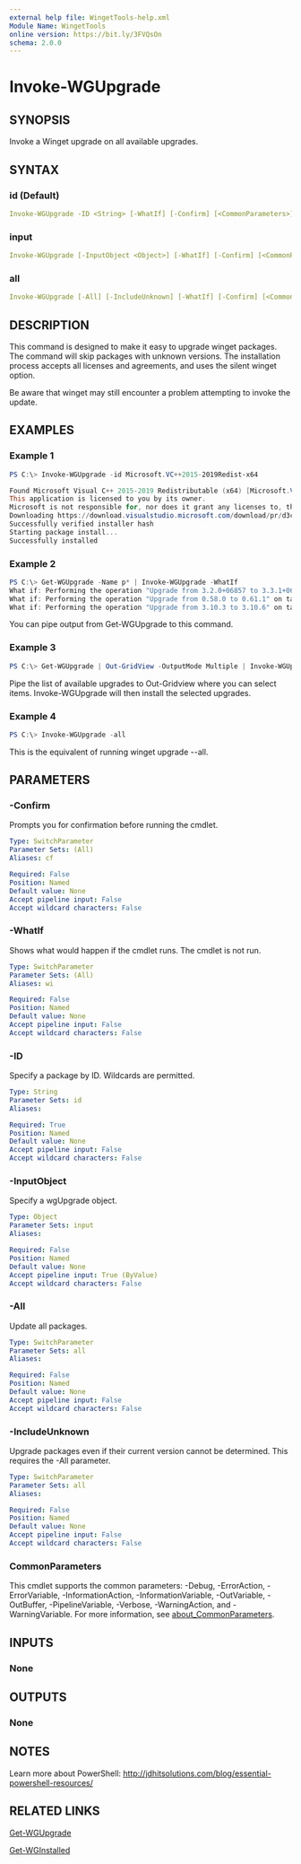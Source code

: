 ```yaml
---
external help file: WingetTools-help.xml
Module Name: WingetTools
online version: https://bit.ly/3FVQsOn
schema: 2.0.0
---
```


# Invoke-WGUpgrade

## SYNOPSIS

Invoke a Winget upgrade on all available upgrades.

## SYNTAX

### id (Default)

```yaml
Invoke-WGUpgrade -ID <String> [-WhatIf] [-Confirm] [<CommonParameters>]
```

### input

```yaml
Invoke-WGUpgrade [-InputObject <Object>] [-WhatIf] [-Confirm] [<CommonParameters>]
```

### all

```yaml
Invoke-WGUpgrade [-All] [-IncludeUnknown] [-WhatIf] [-Confirm] [<CommonParameters>]
```

## DESCRIPTION

This command is designed to make it easy to upgrade winget packages. The command will skip packages with unknown versions. The installation process accepts all licenses and agreements, and uses the silent winget option.

Be aware that winget may still encounter a problem attempting to invoke the update.

## EXAMPLES

### Example 1

```powershell
PS C:\> Invoke-WGUpgrade -id Microsoft.VC++2015-2019Redist-x64

Found Microsoft Visual C++ 2015-2019 Redistributable (x64) [Microsoft.VC++2015-2019Redist-x64] Version 14.29.30135.0
This application is licensed to you by its owner.
Microsoft is not responsible for, nor does it grant any licenses to, third-party packages.
Downloading https://download.visualstudio.microsoft.com/download/pr/d3cbdace-2bb8-4dc5-a326-2c1c0f1ad5ae/9B9DD72C27AB1DB081DE56BB7B73BEE9A00F60D14ED8E6FDE45DAB3E619B5F04/VC_redist.x64.exe
Successfully verified installer hash
Starting package install...
Successfully installed
```

### Example 2

```powershell
PS C:\> Get-WGUpgrade -Name p* | Invoke-WGUpgrade -WhatIf
What if: Performing the operation "Upgrade from 3.2.0+06857 to 3.3.1+06924" on target "PrivateInternetAccess.PrivateInternetAccess".
What if: Performing the operation "Upgrade from 0.58.0 to 0.61.1" on target "Microsoft.PowerToys".
What if: Performing the operation "Upgrade from 3.10.3 to 3.10.6" on target "Python.Python.3".
```

You can pipe output from Get-WGUpgrade to this command.

### Example 3

```powershell
PS C:\> Get-WGUpgrade | Out-GridView -OutputMode Multiple | Invoke-WGUpgrade
```

Pipe the list of available upgrades to Out-Gridview where you can select items. Invoke-WGUpgrade will then install the selected upgrades.

### Example 4

```powershell
PS C:\> Invoke-WGUpgrade -all
```

This is the equivalent of running winget upgrade --all.

## PARAMETERS

### -Confirm

Prompts you for confirmation before running the cmdlet.

```yaml
Type: SwitchParameter
Parameter Sets: (All)
Aliases: cf

Required: False
Position: Named
Default value: None
Accept pipeline input: False
Accept wildcard characters: False
```

### -WhatIf

Shows what would happen if the cmdlet runs.
The cmdlet is not run.

```yaml
Type: SwitchParameter
Parameter Sets: (All)
Aliases: wi

Required: False
Position: Named
Default value: None
Accept pipeline input: False
Accept wildcard characters: False
```

### -ID

Specify a package by ID. Wildcards are permitted.

```yaml
Type: String
Parameter Sets: id
Aliases:

Required: True
Position: Named
Default value: None
Accept pipeline input: False
Accept wildcard characters: False
```

### -InputObject

Specify a wgUpgrade object.

```yaml
Type: Object
Parameter Sets: input
Aliases:

Required: False
Position: Named
Default value: None
Accept pipeline input: True (ByValue)
Accept wildcard characters: False
```

### -All

Update all packages.

```yaml
Type: SwitchParameter
Parameter Sets: all
Aliases:

Required: False
Position: Named
Default value: None
Accept pipeline input: False
Accept wildcard characters: False
```

### -IncludeUnknown

Upgrade packages even if their current version cannot be determined. This requires the -All parameter.

```yaml
Type: SwitchParameter
Parameter Sets: all
Aliases:

Required: False
Position: Named
Default value: None
Accept pipeline input: False
Accept wildcard characters: False
```

### CommonParameters

This cmdlet supports the common parameters: -Debug, -ErrorAction, -ErrorVariable, -InformationAction, -InformationVariable, -OutVariable, -OutBuffer, -PipelineVariable, -Verbose, -WarningAction, and -WarningVariable. For more information, see [about_CommonParameters](http://go.microsoft.com/fwlink/?LinkID=113216).

## INPUTS

### None

## OUTPUTS

### None

## NOTES

Learn more about PowerShell: http://jdhitsolutions.com/blog/essential-powershell-resources/

## RELATED LINKS

[Get-WGUpgrade](Get-WGUpgrade.md)

[Get-WGInstalled](Get-WGInstalled.md)

